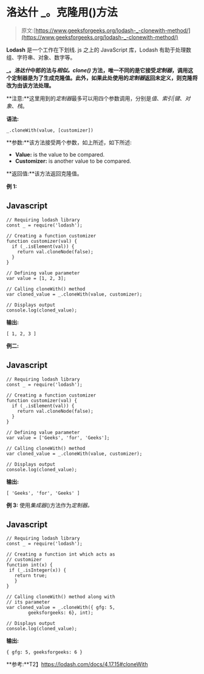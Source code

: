 # 洛达什 _。克隆用()方法

> 原文:[https://www.geeksforgeeks.org/lodash-_-clonewith-method/](https://www.geeksforgeeks.org/lodash-_-clonewith-method/)

**Lodash** 是一个工作在下划线. js 之上的 JavaScript 库，Lodash 有助于处理数组、字符串、对象、数字等。

**_。***洛达什*中郎的**法与*相似。clone()* 方法，唯一不同的是它接受*定制器*，调用这个定制器是为了生成克隆值。此外，如果此处使用的*定制器*返回未定义，则克隆将改为由该方法处理。**

**注意:**这里用到的*定制器*最多可以用四个参数调用，分别是*值*、*索引|键*、*对象*、*栈*。

**语法:**

```
_.cloneWith(value, [customizer])

```

**参数:**该方法接受两个参数，如上所述，如下所述:

*   **Value:** is the value to be compared.
*   **Customizer:** is another value to be compared.

**返回值:**该方法返回克隆值。

**例 1:**

## Javascript

```
// Requiring lodash library
const _ = require('lodash');

// Creating a function customizer
function customizer(val) {
  if (_.isElement(val)) {
    return val.cloneNode(false);
  }
}

// Defining value parameter
var value = [1, 2, 3];

// Calling cloneWith() method
var cloned_value = _.cloneWith(value, customizer);

// Displays output
console.log(cloned_value);
```

**输出:**

```
[ 1, 2, 3 ]

```

**例二:**

## Javascript

```
// Requiring lodash library
const _ = require('lodash');

// Creating a function customizer
function customizer(val) {
  if (_.isElement(val)) {
    return val.cloneNode(false);
  }
}

// Defining value parameter
var value = ['Geeks', 'for', 'Geeks'];

// Calling cloneWith() method
var cloned_value = _.cloneWith(value, customizer);

// Displays output
console.log(cloned_value);
```

**输出:**

```
[ 'Geeks', 'for', 'Geeks' ]

```

**例 3:** 使用*集成器*()方法作为*定制器。*

## Javascript

```
// Requiring lodash library
const _ = require('lodash');

// Creating a function int which acts as
// customizer
function int(x) {
 if (_.isInteger(x)) {
   return true;
   }
}

// Calling cloneWith() method along with
// its parameter
var cloned_value = _.cloneWith({ gfg: 5, 
        geeksforgeeks: 6}, int);

// Displays output
console.log(cloned_value);
```

**输出:**

```
{ gfg: 5, geeksforgeeks: 6 }

```

**参考:**T2】https://lodash.com/docs/4.17.15#cloneWith